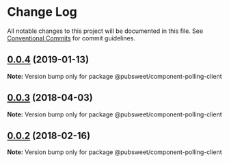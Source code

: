 # Change Log

All notable changes to this project will be documented in this file.
See [Conventional Commits](https://conventionalcommits.org) for commit guidelines.

## [0.0.4](https://gitlab.coko.foundation/pubsweet/pubsweet/compare/@pubsweet/component-polling-client@0.0.3...@pubsweet/component-polling-client@0.0.4) (2019-01-13)

**Note:** Version bump only for package @pubsweet/component-polling-client





<a name="0.0.3"></a>
## [0.0.3](https://gitlab.coko.foundation/pubsweet/pubsweet/compare/@pubsweet/component-polling-client@0.0.2...@pubsweet/component-polling-client@0.0.3) (2018-04-03)




**Note:** Version bump only for package @pubsweet/component-polling-client

<a name="0.0.2"></a>

## [0.0.2](https://gitlab.coko.foundation/pubsweet/pubsweet/compare/@pubsweet/component-polling-client@0.0.1...@pubsweet/component-polling-client@0.0.2) (2018-02-16)

**Note:** Version bump only for package @pubsweet/component-polling-client
